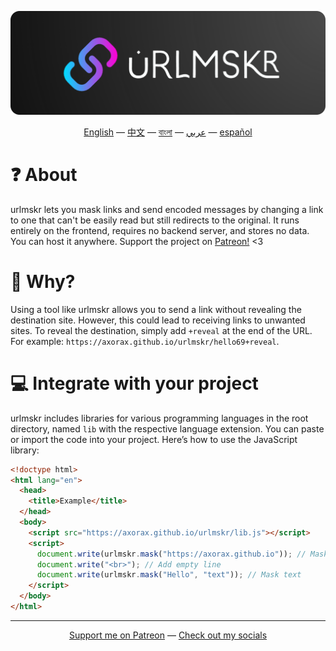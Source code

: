 <p align="center"><img src="./urlmskr.svg"></p>

<p align="center"><a href="./README.md">English</a> — <a href="./README_zh.md">中文</a> — <a href="./README_bn.md">বাংলা</a> — <a href="./README_bn.md">عربي</a> — <a href="./README_es.md">español</a></p>

# ❓ About

urlmskr lets you mask links and send encoded messages by changing a link to one that can't be easily read but still redirects to the original. It runs entirely on the frontend, requires no backend server, and stores no data. You can host it anywhere. Support the project on [Patreon!](https://www.patreon.com/axorax) <3

# 🤔 Why?

Using a tool like urlmskr allows you to send a link without revealing the destination site. However, this could lead to receiving links to unwanted sites. To reveal the destination, simply add `+reveal` at the end of the URL. For example: `https://axorax.github.io/urlmskr/hello69+reveal`.

# 💻 Integrate with your project

urlmskr includes libraries for various programming languages in the root directory, named `lib` with the respective language extension. You can paste or import the code into your project. Here’s how to use the JavaScript library:

```html
<!doctype html>
<html lang="en">
  <head>
    <title>Example</title>
  </head>
  <body>
    <script src="https://axorax.github.io/urlmskr/lib.js"></script>
    <script>
      document.write(urlmskr.mask("https://axorax.github.io")); // Mask URL
      document.write("<br>"); // Add empty line
      document.write(urlmskr.mask("Hello", "text")); // Mask text
    </script>
  </body>
</html>
```

---

<p align="center"><a href="https://www.patreon.com/axorax">Support me on Patreon</a> — <a href="https://github.com/axorax/socials">Check out my socials</a></p>
